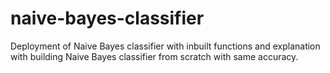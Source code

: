# naive-bayes-classifier
Deployment of Naive Bayes classifier with inbuilt functions and explanation with building Naive Bayes classifier from scratch with same accuracy. 
